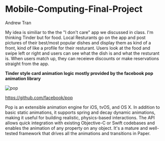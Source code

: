 # Mobile-Computing-Final-Project

Andrew Tran

My idea is similiar to the the "I don't care" app we discussed in class. I'm thinking Tinder but for food. 
Local Resturants go on the app and post pictures of their best/most popular dishes and display them as kind of a front, 
kind of like a profile for their resturant. Users look at the food and swipe left or right and users can see 
what the dish is and what the resturant is. When users match up, they can receieve discounts or make reservations 
straight from the app.

**Tinder style card animation logic mostly provided by the facebook pop animation library**

![pop](https://github.com/facebook/pop/blob/master/Images/pop.gif?raw=true)

https://github.com/facebook/pop

Pop is an extensible animation engine for iOS, tvOS, and OS X. In addition to basic static animations, it supports spring and decay dynamic animations, making it useful for building realistic, physics-based interactions. The API allows quick integration with existing Objective-C or Swift codebases and enables the animation of any property on any object. It's a mature and well-tested framework that drives all the animations and transitions in Paper.
